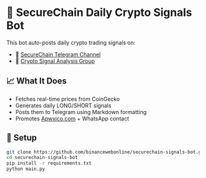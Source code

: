 # 📡 SecureChain Daily Crypto Signals Bot

This bot auto-posts daily crypto trading signals on:

- 🔸 [SecureChain Telegram Channel](https://t.me/SecureChainSignals)
- 🔸 [Crypto Signal Analysis Group](https://t.me/cryptosignanalysis)

## 📈 What It Does

- Fetches real-time prices from CoinGecko
- Generates daily LONG/SHORT signals
- Posts them to Telegram using Markdown formatting
- Promotes [Apwxico.com](https://apwxico.com) + WhatsApp contact

## 🚀 Setup

```bash
git clone https://github.com/binancewebonline/securechain-signals-bot.git
cd securechain-signals-bot
pip install -r requirements.txt
python main.py
